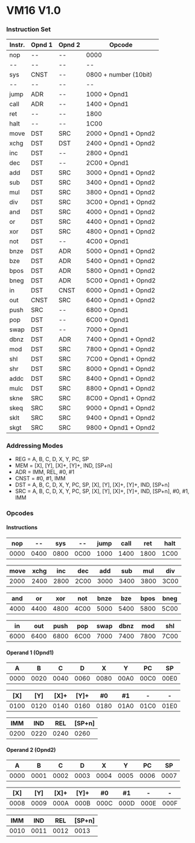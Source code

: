 # VM16 V1.0

### Instruction Set

| Instr. | Opnd 1 | Opnd 2 | Opcode                |
| ------ | ------ | ------ | --------------------- |
| nop    | --     | --     | 0000                  |
| --     | --     | --     | --                    |
| sys    | CNST   | --     | 0800 + number (10bit) |
| --     | --     | --     | --                    |
| jump   | ADR    | --     | 1000 + Opnd1          |
| call   | ADR    | --     | 1400 + Opnd1          |
| ret    | --     | --     | 1800                  |
| halt   | --     | --     | 1C00                  |
| move   | DST    | SRC    | 2000 + Opnd1 + Opnd2  |
| xchg   | DST    | DST    | 2400 + Opnd1 + Opnd2  |
| inc    | DST    | --     | 2800 + Opnd1          |
| dec    | DST    | --     | 2C00 + Opnd1          |
| add    | DST    | SRC    | 3000 + Opnd1 + Opnd2  |
| sub    | DST    | SRC    | 3400 + Opnd1 + Opnd2  |
| mul    | DST    | SRC    | 3800 + Opnd1 + Opnd2  |
| div    | DST    | SRC    | 3C00 + Opnd1 + Opnd2  |
| and    | DST    | SRC    | 4000 + Opnd1 + Opnd2  |
| or     | DST    | SRC    | 4400 + Opnd1 + Opnd2  |
| xor    | DST    | SRC    | 4800 + Opnd1 + Opnd2  |
| not    | DST    | --     | 4C00 + Opnd1          |
| bnze   | DST    | ADR    | 5000 + Opnd1 + Opnd2  |
| bze    | DST    | ADR    | 5400 + Opnd1 + Opnd2  |
| bpos   | DST    | ADR    | 5800 + Opnd1 + Opnd2  |
| bneg   | DST    | ADR    | 5C00 + Opnd1 + Opnd2  |
| in     | DST    | CNST   | 6000 + Opnd1 + Opnd2  |
| out    | CNST   | SRC    | 6400 + Opnd1 + Opnd2  |
| push   | SRC    | --     | 6800 + Opnd1          |
| pop    | DST    | --     | 6C00 + Opnd1          |
| swap   | DST    | --     | 7000 + Opnd1          |
| dbnz   | DST    | ADR    | 7400 + Opnd1 + Opnd2  |
| mod    | DST    | SRC    | 7800 + Opnd1 + Opnd2  |
| shl    | DST    | SRC    | 7C00 + Opnd1 + Opnd2  |
| shr    | DST    | SRC    | 8000 + Opnd1 + Opnd2  |
| addc   | DST    | SRC    | 8400 + Opnd1 + Opnd2  |
| mulc   | DST    | SRC    | 8800 + Opnd1 + Opnd2  |
| skne   | SRC    | SRC    | 8C00 + Opnd1 + Opnd2  |
| skeq   | SRC    | SRC    | 9000 + Opnd1 + Opnd2  |
| sklt   | SRC    | SRC    | 9400 + Opnd1 + Opnd2  |
| skgt   | SRC    | SRC    | 9800 + Opnd1 + Opnd2  |


### Addressing Modes

- REG = A, B, C, D, X, Y, PC, SP
- MEM = [X], [Y], [X]+, [Y]+, IND, [SP+n]
- ADR = IMM, REL, #0, #1
- CNST = #0, #1, IMM
- DST = A, B, C, D, X, Y, PC, SP, [X], [Y], [X]+, [Y]+, IND, [SP+n]
- SRC = A, B, C, D, X, Y, PC, SP, [X], [Y], [X]+, [Y]+, IND, [SP+n], #0, #1, IMM


### Opcodes

#### Instructions

| nop  | --   | sys  | --   | jump | call | ret  | halt |
| ---- | ---- | ---- | ---- | ---- | ---- | ---- | ---- |
| 0000 | 0400 | 0800 | 0C00 | 1000 | 1400 | 1800 | 1C00 |

| move | xchg | inc  | dec  | add  | sub  | mul  | div  |
|------|------|------|------|------|------|------|------|
| 2000 | 2400 | 2800 | 2C00 | 3000 | 3400 | 3800 | 3C00 |

| and  | or   | xor  | not  | bnze | bze  | bpos | bneg |
|------|------|------|------|------|------|------|------|
| 4000 | 4400 | 4800 | 4C00 | 5000 | 5400 | 5800 | 5C00 |

| in   | out  | push | pop  | swap | dbnz | mod  | shl  |
|------|------|------|------|------|------|------|------|
| 6000 | 6400 | 6800 | 6C00 | 7000 | 7400 | 7800 | 7C00 |

#### Operand 1 (Opnd1)

| A    | B    | C    | D    | X    | Y    | PC   | SP   |
|------|------|------|------|------|------|------|------|
| 0000 | 0020 | 0040 | 0060 | 0080 | 00A0 | 00C0 | 00E0 |

| [X]  | [Y]  | [X]+ | [Y]+ | #0   | #1   | -    | -    |
|------|------|------|------|------|------|------|------|
| 0100 | 0120 | 0140 | 0160 | 0180 | 01A0 | 01C0 | 01E0 |

| IMM  | IND  | REL  |[SP+n]|
|------|------|------|------|
| 0200 | 0220 | 0240 | 0260 |

#### Operand 2 (Opnd2)

| A    | B    | C    | D    | X    | Y    | PC   | SP   |
|------|------|------|------|------|------|------|------|
| 0000 | 0001 | 0002 | 0003 | 0004 | 0005 | 0006 | 0007 |

| [X]  | [Y]  | [X]+ | [Y]+ | #0   | #1   | -    | -    |
|------|------|------|------|------|------|------|------|
| 0008 | 0009 | 000A | 000B | 000C | 000D | 000E | 000F |

| IMM  | IND  | REL  |[SP+n]|
|------|------|------|------|
| 0010 | 0011 | 0012 | 0013 |


